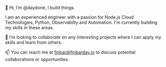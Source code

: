👋 Hi, I’m @daydone, I build things.

I am an experienced engineer with a passion for Node.js Cloud Technologies, Python, Observabilty and Automation. I'm currently building my skills in these areas.

💞️ I’m looking to collaborate on any interesting projects where I can apply my skills and learn from others.

📫 You can reach me at finbar@finbarday.io to discuss potential collaborations or opportunities.
